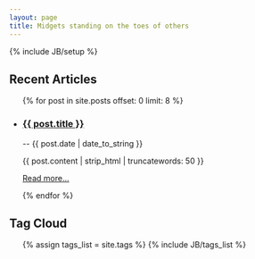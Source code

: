 ```yaml
---
layout: page
title: Midgets standing on the toes of others
---
```

{% include JB/setup %}

## Recent Articles

<ul class="posts index_posts">
  {% for post in site.posts offset: 0 limit: 8 %}
    <li><h3><a class="tit" href="{{ BASE_PATH }}{{ post.url }}" title="{{ post.title }}">{{ post.title }}</a></h3> -- <span class="post-sub">{{ post.date | date_to_string }}</span>
        <p class="abstract">{{ post.content | strip_html | truncatewords: 50 }}</p>
        <p class="more"><a href="{{ BASE_PATH }}{{ post.url }}"  target="_blank" title="Read more...">Read more...</a></p>
    </li>
  {% endfor %}
</ul>

## Tag Cloud

<ul class="tag_box inline">
  {% assign tags_list = site.tags %}
  {% include JB/tags_list %}
</ul>



